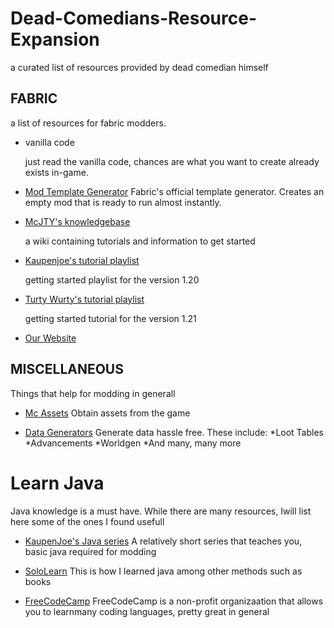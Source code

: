 # Dead-Comedians-Resource-Expansion

a curated list of resources provided by dead comedian himself

## FABRIC

a list of resources for fabric modders.


- vanilla code

    just read the vanilla code, chances are what you want to create already exists in-game.

- [Mod Template Generator](https://fabricmc.net/develop/template/)
  Fabric's official template generator. Creates an empty mod that is ready to run almost instantly.

- [McJTY's knowledgebase](https://www.mcjty.eu/docs/intro)

    a wiki containing tutorials and information to get started


- [Kaupenjoe's tutorial playlist](https://www.youtube.com/watch?v=0Pr_iHlVKsI&list=PLKGarocXCE1EO43Dlf5JGh7Yk-kRAXUEJ&pp=iAQB)

    getting started playlist for the version 1.20
	
- [Turty Wurty's tutorial playlist](https://www.youtube.com/watch?v=W7JFbcQzCA4&list=PLaevjqy3XufZ5qFgfd-XnNgoiXynSZLZy&pp=iAQB) 

   getting started tutorial for the version 1.21

- [Our Website](https://github.com/epxzzy/Dead-Comedians-Resource-Expansion)


## MISCELLANEOUS

Things that help for modding in generall


- [Mc Assets](https://mcasset.cloud/1.20.1/)
    Obtain assets from the game

- [Data Generators](https://misode.github.io)
    Generate data hassle free. These include:
*Loot Tables
*Advancements
*Worldgen
*And many, many more


# Learn Java
Java knowledge is a must have. While there are many resources, Iwill list here some of the ones I found usefull

- [KaupenJoe's Java series](https://www.youtube.com/watch?v=G1ifRRtJm7w&list=PLKGarocXCE1Egp6soRNlflWJWc44sau40&pp=iAQB)
   A relatively short series that teaches you, basic java required for modding

- [SoloLearn](https://www.sololearn.com/en/learn/courses/java-introduction)
   This is how I learned java among other methods such as books

- [FreeCodeCamp](https://www.freecodecamp.org/news/learn-java-free-java-courses-for-beginners/)
   FreeCodeCamp is  a non-profit organizaation that allows you to learnmany coding languages, pretty great in general


